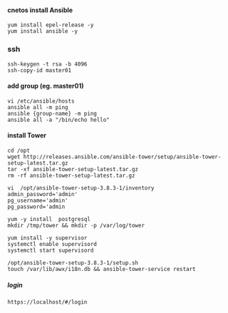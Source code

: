 #### cnetos install Ansible
```
yum install epel-release -y
yum install ansible -y
```
### ssh
```
ssh-keygen -t rsa -b 4096 
ssh-copy-id master01
```

#### add group (eg. master01)
```
vi /etc/ansible/hosts 
ansible all -m ping
ansible {group-name} -m ping
ansible all -a "/bin/echo hello"
```
#### install Tower 
```
cd /opt
wget http://releases.ansible.com/ansible-tower/setup/ansible-tower-setup-latest.tar.gz
tar -xf ansible-tower-setup-latest.tar.gz
rm -rf ansible-tower-setup-latest.tar.gz

vi  /opt/ansible-tower-setup-3.8.3-1/inventory
admin_password='admin' 
pg_username='admin'
pg_password='admin

yum -y install  postgresql
mkdir /tmp/tower && mkdir -p /var/log/tower

yum install -y supervisor
systemctl enable supervisord
systemctl start supervisord

/opt/ansible-tower-setup-3.8.3-1/setup.sh
touch /var/lib/awx/i18n.db && ansible-tower-service restart
```

##### login
```
https://localhost/#/login
```